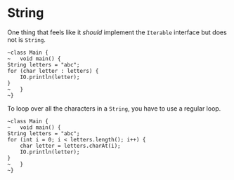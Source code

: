 # String

One thing that feels like it _should_ implement the `Iterable` interface but does not is `String`.

```java,does_not_compile
~class Main {
~   void main() {
String letters = "abc";
for (char letter : letters) {
    IO.println(letter);
}
~   }
~}
```

To loop over all the characters in a `String`, you have to use a regular loop.

```java,does_not_compile
~class Main {
~   void main() {
String letters = "abc";
for (int i = 0; i < letters.length(); i++) {
    char letter = letters.charAt(i);
    IO.println(letter);
}
~   }
~}
```
